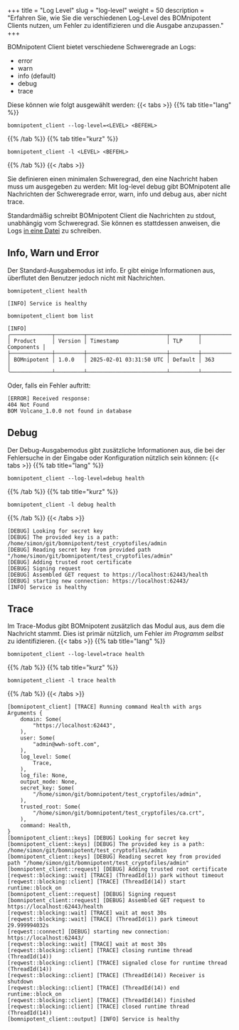+++
title = "Log Level"
slug = "log-level"
weight = 50
description = "Erfahren Sie, wie Sie die verschiedenen Log-Level des BOMnipotent Clients nutzen, um Fehler zu identifizieren und die Ausgabe anzupassen."
+++

BOMnipotent Client bietet verschiedene Schweregrade an Logs:
- error
- warn
- info (default)
- debug
- trace

Diese können wie folgt ausgewählt werden:
{{< tabs >}}
{{% tab title="lang" %}}
```
bomnipotent_client --log-level=<LEVEL> <BEFEHL>
```
{{% /tab %}}
{{% tab title="kurz" %}}
```
bomnipotent_client -l <LEVEL> <BEFEHL>
```
{{% /tab %}}
{{< /tabs >}}

Sie definieren einen minimalen Schweregrad, den eine Nachricht haben muss um ausgegeben zu werden: Mit log-level debug gibt BOMnipotent alle Nachrichten der Schweregrade error, warn, info und debug aus, aber nicht trace.

Standardmäßig schreibt BOMnipotent Client die Nachrichten zu stdout, unabhängig vom Schweregrad. Sie können es stattdessen anweisen, die Logs [in eine Datei](/de/client/basics/log-file/) zu schreiben.

## Info, Warn und Error

Der Standard-Ausgabemodus ist info. Er gibt einige Informationen aus, überflutet den Benutzer jedoch nicht mit Nachrichten.

```
bomnipotent_client health
```
``` {wrap="false" title="Ausgabe"}
[INFO] Service is healthy
```

```
bomnipotent_client bom list
```
``` {wrap="false" title="Ausgabe"}
[INFO]
╭─────────────┬─────────┬─────────────────────────┬─────────┬────────────╮
│ Product     │ Version │ Timestamp               │ TLP     │ Components │
├─────────────┼─────────┼─────────────────────────┼─────────┼────────────┤
│ BOMnipotent │ 1.0.0   │ 2025-02-01 03:31:50 UTC │ Default │ 363        │
╰─────────────┴─────────┴─────────────────────────┴─────────┴────────────╯
```

Oder, falls ein Fehler auftritt:
``` {wrap="false" title="Ausgabe"}
[ERROR] Received response:
404 Not Found
BOM Volcano_1.0.0 not found in database
```

## Debug

Der Debug-Ausgabemodus gibt zusätzliche Informationen aus, die bei der Fehlersuche in der Eingabe oder Konfiguration nützlich sein können:
{{< tabs >}}
{{% tab title="lang" %}}
```
bomnipotent_client --log-level=debug health
```
{{% /tab %}}
{{% tab title="kurz" %}}
```
bomnipotent_client -l debug health
```
{{% /tab %}}
{{< /tabs >}}

``` {wrap="false" title="output"}
[DEBUG] Looking for secret key
[DEBUG] The provided key is a path: /home/simon/git/bomnipotent/test_cryptofiles/admin
[DEBUG] Reading secret key from provided path "/home/simon/git/bomnipotent/test_cryptofiles/admin"
[DEBUG] Adding trusted root certificate
[DEBUG] Signing request
[DEBUG] Assembled GET request to https://localhost:62443/health
[DEBUG] starting new connection: https://localhost:62443/
[INFO] Service is healthy
```

## Trace

Im Trace-Modus gibt BOMnipotent zusätzlich das Modul aus, aus dem die Nachricht stammt. Dies ist primär nützlich, um Fehler *im Programm selbst* zu identifizieren.
{{< tabs >}}
{{% tab title="lang" %}}
```
bomnipotent_client --log-level=trace health
```
{{% /tab %}}
{{% tab title="kurz" %}}
```
bomnipotent_client -l trace health
```
{{% /tab %}}
{{< /tabs >}}

``` {wrap="false" title="output"}
[bomnipotent_client] [TRACE] Running command Health with args Arguments {
    domain: Some(
        "https://localhost:62443",
    ),
    user: Some(
        "admin@wwh-soft.com",
    ),
    log_level: Some(
        Trace,
    ),
    log_file: None,
    output_mode: None,
    secret_key: Some(
        "/home/simon/git/bomnipotent/test_cryptofiles/admin",
    ),
    trusted_root: Some(
        "/home/simon/git/bomnipotent/test_cryptofiles/ca.crt",
    ),
    command: Health,
}
[bomnipotent_client::keys] [DEBUG] Looking for secret key
[bomnipotent_client::keys] [DEBUG] The provided key is a path: /home/simon/git/bomnipotent/test_cryptofiles/admin
[bomnipotent_client::keys] [DEBUG] Reading secret key from provided path "/home/simon/git/bomnipotent/test_cryptofiles/admin"
[bomnipotent_client::request] [DEBUG] Adding trusted root certificate
[reqwest::blocking::wait] [TRACE] (ThreadId(1)) park without timeout
[reqwest::blocking::client] [TRACE] (ThreadId(14)) start runtime::block_on
[bomnipotent_client::request] [DEBUG] Signing request
[bomnipotent_client::request] [DEBUG] Assembled GET request to https://localhost:62443/health
[reqwest::blocking::wait] [TRACE] wait at most 30s
[reqwest::blocking::wait] [TRACE] (ThreadId(1)) park timeout 29.999994032s
[reqwest::connect] [DEBUG] starting new connection: https://localhost:62443/
[reqwest::blocking::wait] [TRACE] wait at most 30s
[reqwest::blocking::client] [TRACE] closing runtime thread (ThreadId(14))
[reqwest::blocking::client] [TRACE] signaled close for runtime thread (ThreadId(14))
[reqwest::blocking::client] [TRACE] (ThreadId(14)) Receiver is shutdown
[reqwest::blocking::client] [TRACE] (ThreadId(14)) end runtime::block_on
[reqwest::blocking::client] [TRACE] (ThreadId(14)) finished
[reqwest::blocking::client] [TRACE] closed runtime thread (ThreadId(14))
[bomnipotent_client::output] [INFO] Service is healthy
```